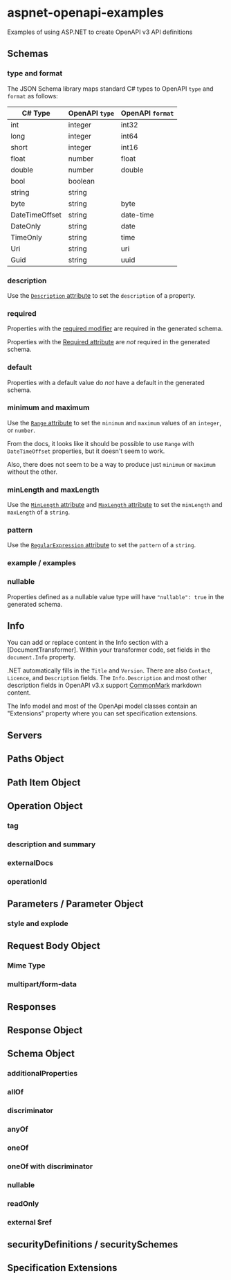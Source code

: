 # aspnet-openapi-examples

<!-- cspell:ignore aspnet openapi -->

Examples of using ASP.NET to create OpenAPI v3 API definitions

## Schemas

### type and format

The JSON Schema library maps standard C# types to OpenAPI `type` and `format` as follows:

| C# Type        | OpenAPI `type` | OpenAPI `format` |
| -------------- | -------------- | ---------------- |
| int            | integer        | int32            |
| long           | integer        | int64            |
| short          | integer        | int16            |
| float          | number         | float            |
| double         | number         | double           |
| bool           | boolean        |                  |
| string         | string         |                  |
| byte           | string         | byte             |
| DateTimeOffset | string         | date-time        |
| DateOnly       | string         | date             |
| TimeOnly       | string         | time             |
| Uri            | string         | uri              |
| Guid           | string         | uuid             |

### description

Use the [`Description` attribute] to set the `description` of a property.

[`Description` attribute]: https://learn.microsoft.com/dotnet/api/system.componentmodel.descriptionattribute?view=net-8.0

### required

Properties with the [required modifier] are required in the generated schema.

Properties with the [Required attribute] are _not_ required in the generated schema.

[required modifier]: https://learn.microsoft.com/dotnet/csharp/language-reference/proposals/csharp-11.0/required-members#required-modifier
[Required attribute]: https://learn.microsoft.com/dotnet/api/system.componentmodel.dataannotations.requiredattribute

### default

Properties with a default value do _not_ have a default in the generated schema.

### minimum and maximum

Use the [`Range` attribute] to set the `minimum` and `maximum` values of an `integer`, or `number`.

[`Range` attribute]: https://learn.microsoft.com/dotnet/api/system.componentmodel.dataannotations.rangeattribute

From the docs, it looks like it should be possible to use `Range` with `DateTimeOffset` properties, but it doesn't seem to work.

Also, there does not seem to be a way to produce just `minimum` or `maximum` without the other.

### minLength and maxLength

Use the [`MinLength` attribute] and [`MaxLength` attribute] to set the `minLength` and `maxLength` of a `string`.

[`MinLength` attribute]: https://learn.microsoft.com/dotnet/api/system.componentmodel.dataannotations.minlengthattribute
[`MaxLength` attribute]: https://learn.microsoft.com/dotnet/api/system.componentmodel.dataannotations.maxlengthattribute

### pattern

Use the [`RegularExpression` attribute] to set the `pattern` of a `string`.

[`RegularExpression` attribute]: https://learn.microsoft.com/dotnet/api/system.componentmodel.dataannotations.regularexpressionattribute

### example / examples

### nullable

Properties defined as a nullable value type will have `"nullable": true` in the generated schema.

## Info

You can add or replace content in the Info section with a [DocumentTransformer]. Within your transformer code,
set fields in the `document.Info` property.

.NET automatically fills in the `Title` and `Version`. There are also `Contact`, `Licence`, and `Description` fields.
The `Info.Description` and most other description fields in OpenAPI v3.x support [CommonMark] markdown content.

[CommonMark]: https://spec.commonmark.org/

The Info model and most of the OpenApi model classes contain an "Extensions" property where you can set
specification extensions.

## Servers

## Paths Object

## Path Item Object

## Operation Object

### tag

### description and summary

### externalDocs

### operationId

## Parameters / Parameter Object

### style and explode

## Request Body Object

### Mime Type

### multipart/form-data

## Responses

## Response Object

## Schema Object

### additionalProperties

### allOf

### discriminator

### anyOf

### oneOf

### oneOf with discriminator

### nullable

### readOnly

### external $ref

## securityDefinitions / securitySchemes

## Specification Extensions
